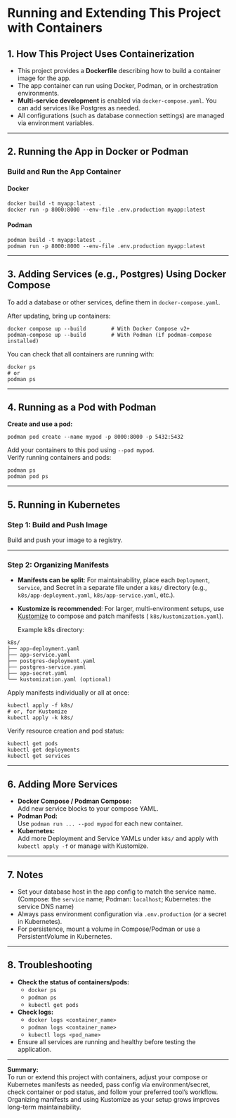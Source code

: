 # Running and Extending This Project with Containers

## 1. **How This Project Uses Containerization**

- This project provides a **Dockerfile** describing how to build a container image for the app.
- The app container can run using Docker, Podman, or in orchestration environments.
- **Multi-service development** is enabled via `docker-compose.yaml`. You can add services like Postgres as needed.
- All configurations (such as database connection settings) are managed via environment variables.

---

## 2. **Running the App in Docker or Podman**

### **Build and Run the App Container**

#### **Docker**

```shell
docker build -t myapp:latest .
docker run -p 8000:8000 --env-file .env.production myapp:latest
```

#### **Podman**

```shell
podman build -t myapp:latest .
podman run -p 8000:8000 --env-file .env.production myapp:latest
```

---

## 3. **Adding Services (e.g., Postgres) Using Docker Compose**

To add a database or other services, define them in `docker-compose.yaml`.

After updating, bring up containers:

```shell
docker compose up --build        # With Docker Compose v2+
podman-compose up --build        # With Podman (if podman-compose installed)
```

You can check that all containers are running with:

```shell
docker ps
# or
podman ps
```

---

## 4. **Running as a Pod with Podman**

**Create and use a pod:**

```shell
podman pod create --name mypod -p 8000:8000 -p 5432:5432
```

Add your containers to this pod using `--pod mypod`.  
Verify running containers and pods:

```shell
podman ps
podman pod ps
```

---

## 5. **Running in Kubernetes**

### **Step 1: Build and Push Image**

Build and push your image to a registry.

---

### **Step 2: Organizing Manifests**

- **Manifests can be split**: For maintainability, place each `Deployment`, `Service`, and Secret in a separate file
  under a `k8s/` directory (e.g., `k8s/app-deployment.yaml`, `k8s/app-service.yaml`, etc.).
- **Kustomize is recommended**: For larger, multi-environment setups,
  use [Kustomize](https://kubectl.docs.kubernetes.io/references/kustomize/) to compose and patch manifests (
  `k8s/kustomization.yaml`).

  Example k8s directory:

```textmate
k8s/
├── app-deployment.yaml
├── app-service.yaml
├── postgres-deployment.yaml
├── postgres-service.yaml
├── app-secret.yaml
└── kustomization.yaml (optional)
```

Apply manifests individually or all at once:

```shell
kubectl apply -f k8s/
# or, for Kustomize
kubectl apply -k k8s/
```

Verify resource creation and pod status:

```shell
kubectl get pods
kubectl get deployments
kubectl get services
```

---

## 6. **Adding More Services**

- **Docker Compose / Podman Compose:**  
  Add new service blocks to your compose YAML.
- **Podman Pod:**  
  Use `podman run ... --pod mypod` for each new container.
- **Kubernetes:**  
  Add more Deployment and Service YAMLs under `k8s/` and apply with `kubectl apply -f` or manage with Kustomize.

---

## 7. **Notes**

- Set your database host in the app config to match the service name. (Compose: the `service` name; Podman: `localhost`;
  Kubernetes: the service DNS name)
- Always pass environment configuration via `.env.production` (or a secret in Kubernetes).
- For persistence, mount a volume in Compose/Podman or use a PersistentVolume in Kubernetes.

---

## 8. **Troubleshooting**

- **Check the status of containers/pods:**
    - `docker ps`
    - `podman ps`
    - `kubectl get pods`
- **Check logs:**
    - `docker logs <container_name>`
    - `podman logs <container_name>`
    - `kubectl logs <pod_name>`
- Ensure all services are running and healthy before testing the application.

---

**Summary:**  
To run or extend this project with containers, adjust your compose or Kubernetes manifests as needed, pass config via
environment/secret, check container or pod status, and follow your preferred tool’s workflow. Organizing manifests and
using Kustomize as your setup grows improves long-term maintainability.